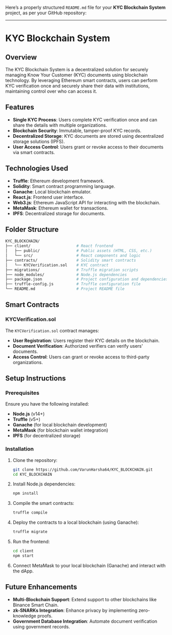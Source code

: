 Here’s a properly structured `README.md` file for your **KYC Blockchain System** project, as per your GitHub repository:

---

# KYC Blockchain System

## Overview
The KYC Blockchain System is a decentralized solution for securely managing Know Your Customer (KYC) documents using blockchain technology. By leveraging Ethereum smart contracts, users can perform KYC verification once and securely share their data with institutions, maintaining control over who can access it.

## Features
- **Single KYC Process**: Users complete KYC verification once and can share the details with multiple organizations.
- **Blockchain Security**: Immutable, tamper-proof KYC records.
- **Decentralized Storage**: KYC documents are stored using decentralized storage solutions (IPFS).
- **User Access Control**: Users grant or revoke access to their documents via smart contracts.

## Technologies Used
- **Truffle**: Ethereum development framework.
- **Solidity**: Smart contract programming language.
- **Ganache**: Local blockchain emulator.
- **React.js**: Frontend user interface.
- **Web3.js**: Ethereum JavaScript API for interacting with the blockchain.
- **MetaMask**: Ethereum wallet for transactions.
- **IPFS**: Decentralized storage for documents.

## Folder Structure
```bash
KYC_BLOCKCHAIN/
├── client/                    # React frontend
│   ├── public/                # Public assets (HTML, CSS, etc.)
│   └── src/                   # React components and logic
├── contracts/                 # Solidity smart contracts
│   └── KYCVerification.sol    # KYC contract
├── migrations/                # Truffle migration scripts
├── node_modules/              # Node.js dependencies
├── package.json               # Project configuration and dependencies
├── truffle-config.js          # Truffle configuration file
└── README.md                  # Project README file
```

## Smart Contracts

### KYCVerification.sol
The `KYCVerification.sol` contract manages:
- **User Registration**: Users register their KYC details on the blockchain.
- **Document Verification**: Authorized verifiers can verify users' documents.
- **Access Control**: Users can grant or revoke access to third-party organizations.

## Setup Instructions

### Prerequisites
Ensure you have the following installed:
- **Node.js** (v14+)
- **Truffle** (v5+)
- **Ganache** (for local blockchain development)
- **MetaMask** (for blockchain wallet integration)
- **IPFS** (for decentralized storage)

### Installation

1. Clone the repository:
   ```bash
   git clone https://github.com/VarunHarsha64/KYC_BLOCKCHAIN.git
   cd KYC_BLOCKCHAIN
   ```

2. Install Node.js dependencies:
   ```bash
   npm install
   ```

3. Compile the smart contracts:
   ```bash
   truffle compile
   ```

4. Deploy the contracts to a local blockchain (using Ganache):
   ```bash
   truffle migrate
   ```

5. Run the frontend:
   ```bash
   cd client
   npm start
   ```

6. Connect MetaMask to your local blockchain (Ganache) and interact with the dApp.

## Future Enhancements
- **Multi-Blockchain Support**: Extend support to other blockchains like Binance Smart Chain.
- **zk-SNARKs Integration**: Enhance privacy by implementing zero-knowledge proofs.
- **Government Database Integration**: Automate document verification using government records.
